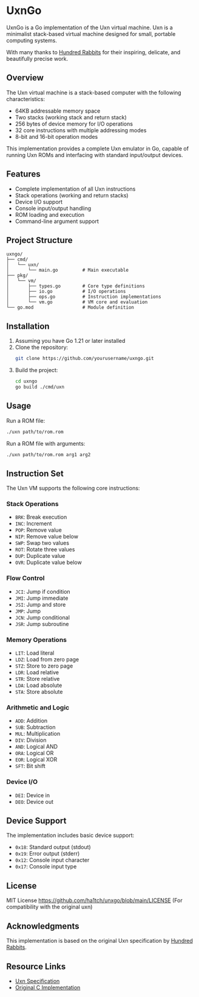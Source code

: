 # UxnGo

UxnGo is a Go implementation of the Uxn virtual machine. Uxn is a minimalist stack-based virtual machine designed for small, portable computing systems.

With many thanks to [Hundred Rabbits](https://100r.co/site/uxn.html) for their inspiring, delicate, and beautifully precise work.

## Overview

The Uxn virtual machine is a stack-based computer with the following characteristics:

- 64KB addressable memory space
- Two stacks (working stack and return stack)
- 256 bytes of device memory for I/O operations
- 32 core instructions with multiple addressing modes
- 8-bit and 16-bit operation modes

This implementation provides a complete Uxn emulator in Go, capable of running Uxn ROMs and interfacing with standard input/output devices.

## Features

- Complete implementation of all Uxn instructions
- Stack operations (working and return stacks)
- Device I/O support
- Console input/output handling
- ROM loading and execution
- Command-line argument support

## Project Structure

```
uxngo/
├── cmd/
│   └── uxn/
│       └── main.go         # Main executable
├── pkg/
│   └── vm/
│       ├── types.go        # Core type definitions
│       ├── io.go           # I/O operations
│       ├── ops.go          # Instruction implementations
│       └── vm.go           # VM core and evaluation
└── go.mod                  # Module definition
```

## Installation

1. Assuming you have Go 1.21 or later installed
2. Clone the repository:
   ```bash
   git clone https://github.com/yourusername/uxngo.git
   ```
3. Build the project:
   ```bash
   cd uxngo
   go build ./cmd/uxn
   ```

## Usage

Run a ROM file:
```bash
./uxn path/to/rom.rom
```

Run a ROM file with arguments:
```bash
./uxn path/to/rom.rom arg1 arg2
```

## Instruction Set

The Uxn VM supports the following core instructions:

### Stack Operations
- `BRK`: Break execution
- `INC`: Increment
- `POP`: Remove value
- `NIP`: Remove value below
- `SWP`: Swap two values
- `ROT`: Rotate three values
- `DUP`: Duplicate value
- `OVR`: Duplicate value below

### Flow Control
- `JCI`: Jump if condition
- `JMI`: Jump immediate
- `JSI`: Jump and store
- `JMP`: Jump
- `JCN`: Jump conditional
- `JSR`: Jump subroutine

### Memory Operations
- `LIT`: Load literal
- `LDZ`: Load from zero page
- `STZ`: Store to zero page
- `LDR`: Load relative
- `STR`: Store relative
- `LDA`: Load absolute
- `STA`: Store absolute

### Arithmetic and Logic
- `ADD`: Addition
- `SUB`: Subtraction
- `MUL`: Multiplication
- `DIV`: Division
- `AND`: Logical AND
- `ORA`: Logical OR
- `EOR`: Logical XOR
- `SFT`: Bit shift

### Device I/O
- `DEI`: Device in
- `DEO`: Device out

## Device Support

The implementation includes basic device support:

- `0x18`: Standard output (stdout)
- `0x19`: Error output (stderr)
- `0x12`: Console input character
- `0x17`: Console input type


## License
MIT License
https://github.com/ha1tch/unxgo/blob/main/LICENSE
(For compatibility with the original uxn)

## Acknowledgments

This implementation is based on the original Uxn specification 
by [Hundred Rabbits](https://100r.co/site/uxn.html).

## Resource Links

- [Uxn Specification](https://wiki.xxiivv.com/site/uxn.html)
- [Original C Implementation](https://git.sr.ht/~rabbits/uxn)